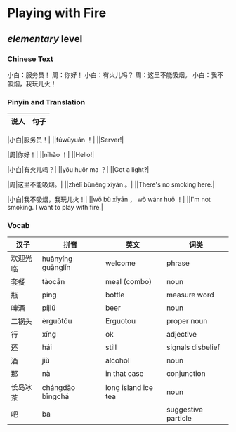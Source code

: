 # Playing with Fire
## *elementary* level

### Chinese Text
小白：服务员！
周：你好！
小白：有火儿吗？
周：这里不能吸烟。
小白：我不吸烟，我玩儿火！

### Pinyin and Translation
|说人|句子|
|----|----|

|小白|服务员！|
||fúwùyuán ！|
||Server!|

|周|你好！|
||nǐhǎo ！|
||Hello!|

|小白|有火儿吗？|
||yǒu huǒr ma ？|
||Got a light?|

|周|这里不能吸烟。|
||zhèlǐ bùnéng xīyān 。|
||There's no smoking here.|

|小白|我不吸烟，我玩儿火！|
||wǒ bù xīyān ， wǒ wánr huǒ ！|
||I'm not smoking. I want to play with fire.|
### Vocab
|汉子|拼音|英文|词类|
|----|----|----|----|
|欢迎光临|huānyíng guānglín|welcome|phrase|
|套餐|tàocān|meal (combo)|noun|
|瓶|píng|bottle|measure word|
|啤酒|píjiǔ|beer|noun|
|二锅头|èrguōtóu|Erguotou|proper noun|
|行|xíng|ok|adjective|
|还|hái|still|signals disbelief|
|酒|jiǔ|alcohol|noun|
|那|nà|in that case|conjunction|
|长岛冰茶|chángdǎo bīngchá|long island ice tea|noun|
|吧|ba||suggestive particle|